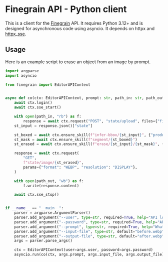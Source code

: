 # Finegrain API - Python client

This is a client for the [Finegrain](https://finegrain.ai) API. It requires Python 3.12+ and is designed for asynchronous code using asyncio. It depends on httpx and [httpx_sse](https://github.com/florimondmanca/httpx-sse).

## Usage

Here is an example script to erase an object from an image by prompt.

```py
import argparse
import asyncio

from finegrain import EditorAPIContext


async def co(ctx: EditorAPIContext, prompt: str, path_in: str, path_out: str) -> None:
    await ctx.login()
    await ctx.sse_start()

    with open(path_in, "rb") as f:
        response = await ctx.request("POST", "state/upload", files={"file": f})
    st_input = response.json()["state"]

    st_boxed = await ctx.ensure_skill(f"infer-bbox/{st_input}", {"product_name": prompt})
    st_mask = await ctx.ensure_skill(f"segment/{st_boxed}")
    st_erased = await ctx.ensure_skill(f"erase/{st_input}/{st_mask}", {"mode": "express"})

    response = await ctx.request(
        "GET",
        f"state/image/{st_erased}",
        params={"format": "WEBP", "resolution": "DISPLAY"},
    )

    with open(path_out, "wb") as f:
        f.write(response.content)

    await ctx.sse_stop()


if __name__ == "__main__":
    parser = argparse.ArgumentParser()
    parser.add_argument("--user", type=str, required=True, help="API login")
    parser.add_argument("--password", type=str, required=True, help="API password")
    parser.add_argument("--prompt", type=str, required=True, help="What to remove?")
    parser.add_argument("--input-file", type=str, default="before.webp", help="Input file path")
    parser.add_argument("--output-file", type=str, default="after.webp", help="Output file path")
    args = parser.parse_args()

    ctx = EditorAPIContext(user=args.user, password=args.password)
    asyncio.run(co(ctx, args.prompt, args.input_file, args.output_file))
```
